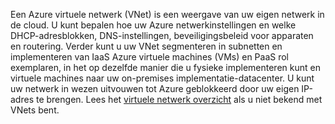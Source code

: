 Een Azure virtuele netwerk (VNet) is een weergave van uw eigen netwerk in de cloud. U kunt bepalen hoe uw Azure netwerkinstellingen en welke DHCP-adresblokken, DNS-instellingen, beveiligingsbeleid voor apparaten en routering. Verder kunt u uw VNet segmenteren in subnetten en implementeren van IaaS Azure virtuele machines (VMs) en PaaS rol exemplaren, in het op dezelfde manier die u fysieke implementeren kunt en virtuele machines naar uw on-premises implementatie-datacenter. U kunt uw netwerk in wezen uitvouwen tot Azure geblokkeerd door uw eigen IP-adres te brengen. Lees het [virtuele netwerk overzicht](../articles/virtual-network/virtual-networks-overview.md) als u niet bekend met VNets bent.

